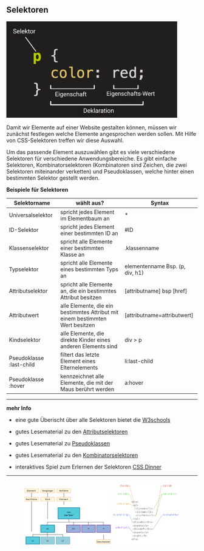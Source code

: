 ## Selektoren

<img src="selektor.png"
     alt="selektor" width="450">

Damit wir Elemente auf einer Website gestalten können, müssen wir zunächst festlegen welche Elemente angesprochen werden sollen. Mit Hilfe von CSS-Selektoren treffen wir diese Auswahl. 

Um das passende Element auszuwählen gibt es viele verschiedene Selektoren für verschiedene Anwendungsbereiche. Es gibt einfache Selektoren, Kombinatorselektoren (Kombinatoren sind Zeichen, die zwei Selektoren miteinander verketten) und Pseudoklassen, welche hinter einen bestimmten Selektor gestellt werden. 

**Beispiele für Selektoren**

| Selektorname      | wählt aus?                                                        | Syntax                        |
|-------------------|-------------------------------------------------------------------|-------------------------------|
| Universalselektor | spricht jedes Element im Elementbaum an                           |*                              |
| ID-Selektor       | spricht jedes Element einer bestimmten ID an                      |#ID                            |        
| Klassenselektor   | spricht alle Elemente einer bestimmten Klasse an                  |.klassenname                   |     
| Typselektor       | spricht alle Elemente eines bestimmten Typs an                    |elementenname Bsp. (p, div, h1)|   
| Attributselektor  | spricht alle Elemente an, die ein bestimmtes Attribut besitzen    |[attributname] bsp [href]| 
| Attributwert      | alle Elemente, die ein bestimmtes Attribut mit einem bestimmten Wert besitzen|[attributname=attributwert]|
| Kindselektor      | alle Elemente, die direkte Kinder eines anderen Elements sind     |div > p                        |            
| Pseudoklasse :last-child    | filtert das letzte Element eines Elternelements       |li:last-child             |
| Pseudoklasse :hover| kennzeichnet alle Elemente, die mit der Maus berührt werden    |a:hover                        |

---


**mehr Info**

- eine gute Überischt über alle Selektoren bietet die [W3schools](https://www.w3schools.com/cssref/css_selectors.asp)

- gutes Lesematerial zu den [Attributselektoren](https://www.w3schools.com/css/css_attribute_selectors.asp)

- gutes Lesematerial zu [Pseudoklassen](https://developer.mozilla.org/de/docs/Web/CSS/Pseudo-classes)

- gutes Lesematerial zu den 
[Kombinatorselektoren](https://www.mediaevent.de/css/css-selektor-kontextselektor.html)

- interaktives Spiel zum Erlernen der Selektoren [CSS Dinner](https://flukeout.github.io/)

---

<div align="center">
<img src="combinator.png"alt="combinator" width="45%">
<img src="child-type.png"alt="child-type" width="35%">
</div>


















